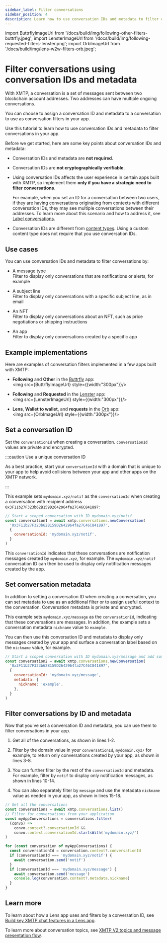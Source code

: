 ```yaml
---
sidebar_label: Filter conversations
sidebar_position: 4
description: Learn how to use conversation IDs and metadata to filter conversations in your app.
---
```


import ButtrflyImageUrl from '/docs/build/img/following-other-filters-buttrfly.jpeg';
import LensterImageUrl from '/docs/build/img/following-requested-filters-lenster.png';
import OrbImageUrl from '/docs/build/img/lens-w2w-filters-orb.jpeg';

# Filter conversations using conversation IDs and metadata

With XMTP, a conversation is a set of messages sent between two blockchain account addresses. Two addresses can have multiple ongoing conversations.

You can choose to assign a conversation ID and metadata to a conversation to use as conversation filters in your app.

Use this tutorial to learn how to use conversation IDs and metadata to filter conversations in your app.

Before we get started, here are some key points about conversation IDs and metadata:

- Conversation IDs and metadata are **not required**.

- Conversation IDs are **not cryptographically verifiable**.

- Using conversation IDs affects the user experience in certain apps built with XMTP, so implement them **only if you have a strategic need to filter conversations**.

  For example, when you set an ID for a conversation between two users, if they are having conversations originating from contexts with different conversation IDs, they may see multiple conversations between their addresses. To learn more about this scenario and how to address it, see [Label conversations](label-conversations).

- Conversation IDs are different from [content types](/docs/concepts/content-types). Using a custom content type does not require that you use conversation IDs.

## Use cases

You can use conversation IDs and metadata to filter conversations by:

- A message type  
  Filter to display only conversations that are notifications or alerts, for example

- A subject line  
  Filter to display only conversations with a specific subject line, as in email

- An NFT  
  Filter to display only conversations about an NFT, such as price negotiations or shipping instructions

- An app  
  Filter to display only conversations created by a specific app

## Example implementations

Here are examples of conversation filters implemented in a few apps built with XMTP:

- **Following** and **Other** in the [Buttrfly](https://buttrfly.app/) app:  
  <img src={ButtrflyImageUrl} style={{width:"300px"}}/>

- **Following** and **Requested** in the [Lenster](https://lenster.xyz/) app:  
  <img src={LensterImageUrl} style={{width:"300px"}}/>

- **Lens**, **Wallet to wallet**, and **requests** in the [Orb](https://orb.ac/) app:  
  <img src={OrbImageUrl} style={{width:"300px"}}/>

## Set a conversation ID

Set the `conversationId` when creating a conversation. `conversationId` values are private and encrypted.

:::caution Use a unique conversation ID

As a best practice, start your `conversationId` with a domain that is unique to your app to help avoid collisions between your app and other apps on the XMTP network.

:::

This example sets `mydomain.xyz/notif` as the `conversationId` when creating a conversation with recipient address `0x3F11b27F323b62B159D2642964fa27C46C841897`:

```js showLineNumbers
// Start a scoped conversation with ID mydomain.xyz/notif
const conversation1 = await xmtp.conversations.newConversation(
  '0x3F11b27F323b62B159D2642964fa27C46C841897',
  {
    conversationId: 'mydomain.xyz/notif',
  }
)
```

This `conversationId` indicates that these conversations are notification messages created by `mydomain.xyz`, for example. The `mydomain.xyz/notif` conversation ID can then be used to display only notification messages created by the app.

## Set conversation metadata

In addition to setting a conversation ID when creating a conversation, you can set metadata to use as an additional filter or to assign useful context to the conversation. Conversation metadata is private and encrypted.

This example sets `mydomain.xyz/message` as the `conversationId`, indicating that these conversations are messages. In addition, the example sets a conversation metadata `nickname` value to `example`.

You can then use this conversation ID and metadata to display only messages created by your app and surface a conversation label based on the `nickname` value, for example.

```js showLineNumbers
// Start a scoped conversation with ID mydomain.xyz/message and add some metadata
const conversation2 = await xmtp.conversations.newConversation(
  '0x3F11b27F323b62B159D2642964fa27C46C841897',
  {
    conversationId: 'mydomain.xyz/message',
    metadata: {
      nickname: 'example',
    },
  }
)
```

## Filter conversations by ID and metadata

Now that you've set a conversation ID and metadata, you can use them to filter conversations in your app.

1. Get all of the conversations, as shown in lines 1-2.

2. Filter by the domain value in your `conversationId`, `mydomain.xyz/` for example, to return only conversations created by your app, as shown in lines 3-8.

3. You can further filter by the rest of the `conversationId` and metadata. For example, filter by `notif` to display only notification messages, as shown in lines 10-14.

4. You can also separately filter by `message` and use the metadata `nickname` value as needed in your app, as shown in lines 15-18.

```js showLineNumbers
// Get all the conversations
const conversations = await xmtp.conversations.list()
// Filter for conversations from your application
const myAppConversations = conversations.filter(
  (convo) =>
    convo.context?.conversationId &&
    convo.context.conversationId.startsWith('mydomain.xyz/')
)

for (const conversation of myAppConversations) {
  const conversationId = conversation.context?.conversationId
  if (conversationId === 'mydomain.xyz/notif') {
    await conversation.send('notif')
  }
  if (conversationId === 'mydomain.xyz/message') {
    await conversation.send('message')
    console.log(conversation.context?.metadata.nickname)
  }
}
```

## Learn more

To learn about how a Lens app uses and filters by a conversation ID, see [Build key XMTP chat features in a Lens app](build-key-xmtp-chat-features-in-a-lens-app).

To learn more about conversation topics, see [XMTP V2 topics and message presentation flow](/docs/concepts/architectural-overview#xmtp-v2-topics-and-message-presentation-flow).
